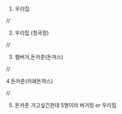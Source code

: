1. 우리집

//

2. 우리집 (청국장)

//

3. 햄버거,돈카춘(돈까스)

//




4.돈카춘(카레돈까스)


//

5. 돈카춘 가고싶긴한데 5명이라 버거킹 or 우리집

